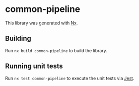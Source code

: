 # common-pipeline

This library was generated with [Nx](https://nx.dev).

## Building

Run `nx build common-pipeline` to build the library.

## Running unit tests

Run `nx test common-pipeline` to execute the unit tests via [Jest](https://jestjs.io).
